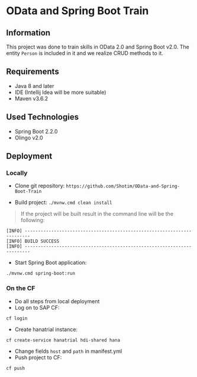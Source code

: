 # OData and Spring Boot Train

## Information

This project was done to train skills in OData 2.0 and Spring Boot v2.0. 
The entity `Person` is included in it and we realize CRUD methods to it.

## Requirements
* Java 8 and later
* IDE (Intellij Idea will be more suitable)
* Maven v3.6.2

## Used Technologies
* Spring Boot 2.2.0
* Olingo v2.0

## Deployment

### Locally
* Clone git repository:
```https://github.com/Shotim/OData-and-Spring-Boot-Train```

* Build project:
```./mvnw.cmd clean install```

>If the project will be built result in the command line will be the following:
```
[INFO] ------------------------------------------------------------------------
[INFO] BUILD SUCCESS
[INFO] ------------------------------------------------------------------------
```

* Start Spring Boot application:

```./mvnw.cmd spring-boot:run```

### On the CF
* Do all steps from local deployment
* Log on to SAP CF:
```
cf login
```
* Create hanatrial instance:
```
cf create-service hanatrial hdi-shared hana
```
* Change fields `host` and `path` in manifest.yml
* Push project to CF:
```
cf push
```
